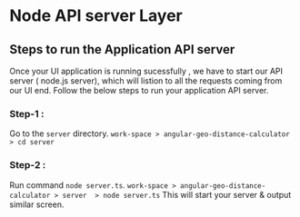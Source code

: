 # Node API server Layer


## Steps to run the Application API server

Once your UI application is running sucessfully , we have to start our API server ( node.js server), which will listion to all the requests coming from our UI end.
Follow the below steps to run your application API server.

### Step-1 : 
Go to the `server` directory.
`work-space > angular-geo-distance-calculator > cd server`
### Step-2 : 
Run command `node server.ts`.
`work-space > angular-geo-distance-calculator > server  > node server.ts`
 This will start your server & output similar screen.
